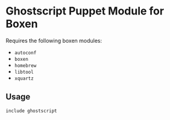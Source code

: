 # Ghostscript Puppet Module for Boxen

Requires the following boxen modules:

* `autoconf`
* `boxen`
* `homebrew`
* `libtool`
* `xquartz`

## Usage

```puppet
include ghostscript
```
